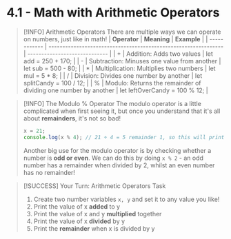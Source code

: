 # 4.1 - Math with Arithmetic Operators

> [!INFO] Arithmetic Operators
> There are multiple ways we can operate on numbers, just like in math!
> | **Operator** | **Meaning**                                                     | **Example**                   |
> | ------------ | --------------------------------------------------------------- | ----------------------------- |
> | +            | Addition: Adds two values                                       | let add = 250 + 170;          |
> | -            | Subtraction: Minuses one value from another                     | let sub = 500 - 80;           |
> | \*           | Multiplication: Multiplies two numbers                          | let mul = 5 \* 8;             |
> | /            | Division: Divides one number by another                         | let splitCandy = 100 / 12;    |
> | %            | Modulo: Returns the remainder of dividing one number by another | let leftOverCandy = 100 % 12; |

> [!INFO] The Modulo % Operator
> The modulo operator is a little complicated when first seeing it, but once you understand that it's all about
> **remainders**, it's not so bad!
> ```js
> x = 21;
> console.log(x % 4); // 21 ÷ 4 = 5 remainder 1, so this will print 1
> ```
> Another big use for the modulo operator is by checking whether a number is **odd or even**. We can do this by doing `x % 2` - an odd number has a remainder when divided by 2, whilst an even number has no remainder!

> [!SUCCESS] Your Turn: Arithmetic Operators Task
> 1. Create two number variables `x, y` and set it to any value you like!
> 2. Print the value of x **added** to y
> 3. Print the value of x and y **multiplied** together
> 4. Print the value of x **divided** by y
> 5. Print the **remainder** when x is divided by y

